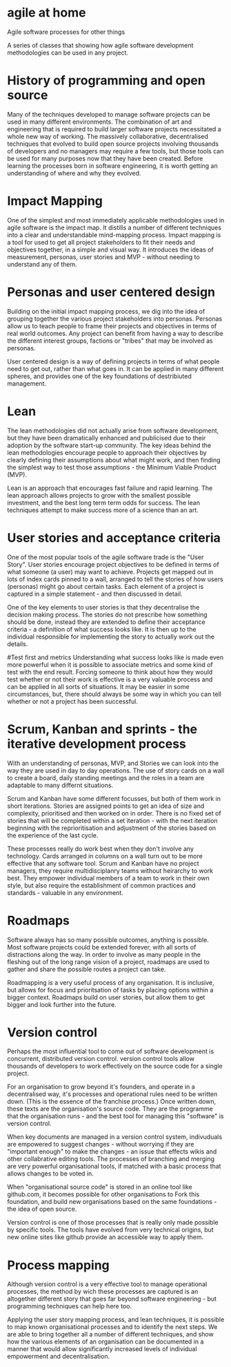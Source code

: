 # agile at home
Agile software processes for other things

A series of classes that showing how agile software development methodologies can be used in any project. 


# History of programming and open source
Many of the techniques developed to manage software projects can be used in many different environments. The combination of art and engineering that is required to build larger software projects necessitated a whole new way of working. The massively collaborative, decentralised techniques that evolved to build open source projects involving thousands of developers and no managers may require a few tools, but those tools can be used for many purposes now that they have been created. Before learning the processes born in software engineering, it is worth getting an understanding of where and why they evolved. 

# Impact Mapping
One of the simplest and most immediately applicable methodologies used in agile software is the impact map. It distills a number of different techniques into a clear and understandable mind-mapping process. Impact mapping is a tool for used to get all project stakeholders to fit their needs and objectives together, in a simple and visual way. It introduces the ideas of measurement, personas, user stories and MVP - without needing to understand any of them. 

# Personas and user centered design
Building on the initial impact mapping process, we dig into the idea of grouping together the various project stakeholders into personas. Personas allow us to teach people to frame their projects and objectives in terms of real world outcomes. Any project can benefit from having a way to describe the different interest groups, factions or "tribes" that may be involved as personas. 

User centered design is a way of defining projects in terms of what people need to get out, rather than what goes in. It can be applied in many different spheres, and provides one of the key foundations of destribiuted management. 

# Lean 
The lean methodologies did not actually arise from software development, but they have been dramatically enhanced and publicised due to their adoption by the software start-up community. The key ideas behind the lean methodologies encourage people to approach their objectives by clearly defining their assumptions about what might work, and then finding the simplest way to test those assumptions - the Minimum Viable Product (MVP).

Lean is an approach that encourages fast failure and rapid learning. The lean approach allows projects to grow with the smallest possible investment, and the best long term term odds for success. The lean techniques attempt to make success more of a science than an art. 

# User stories and acceptance criteria
One of the most popular tools of the agile software trade is the "User Story". User stories encourage project objectives to be defined in terms of what someone (a user) may want to achieve. Projects get mapped out in lots of index cards pinned to a wall, arranged to tell the stories of how users (personas) might go about certain tasks. Each element of a project is captured in a simple statement - and then discussed in detail. 

One of the key elements to user stories is that they decentralise the decision making process. The stories do not prescribe how something should be done, instead they are extended to define their acceptance criteria - a definition of what success looks like. It is then up to the individual responsible for implementing the story to actually work out the details. 

#Test first and metrics
Understanding what success looks like is made even more powerful when it is possible to associate metrics and some kind of test with the end result. Forcing someone to think about how they would test whether or not their work is effective is a very valuable process and can be applied in all sorts of situations. It may be easier in some circumstances, but, there should always be some way in which you can tell whether or not a project has been successful. 

# Scrum, Kanban and sprints - the iterative development process
With an understanding of personas, MVP, and Stories we can look into the way they are used in day to day operations. The use of story cards on a wall to create a board, daily standing meetings and the roles in a team are adaptable to many differnt situations. 

Scrum and Kanban have some different focusses, but both of them work in short iterations. Stories are assigned points to get an idea of size and complexity, prioritised and then worked on in order. There is no fixed set of stories that will be completed within a set iteration - with the next iteration beginning with the reprioritisation and adjustment of the stories based on the experience of the last cycle. 

These processes really do work best when they don't involve any technology. Cards arranged in columns on a wall turn out to be more effective that any software tool. Scrum and Kanban have no project managers, they require multidisciplanry teams without heirarchy to work best. They empower individual members of a team to work in their own style, but also require the establishment of common practices and standards - valuable in any environment. 

# Roadmaps
Software always has so many possible outcomes, anything is possible. Most software projects could be extended forever, with all sorts of distractions along the way. In order to involve as many people in the fleshing out of the long range vision of a project, roadmaps are used to gather and share the possible routes a project can take. 

Roadmapping is a very useful process of any organisation. It is inclusive, but allows for focus and prioritsation of tasks by placing options within a bigger context. Roadmaps build on user stories, but allow them to get bigger and look further into the future. 

# Version control
Perhaps the most influential tool to come out of software development is concurrent, distributed version control. version control tools allow thousands of developers to work effectively on the source code for a single project. 

For an organisation to grow beyond it's founders, and operate in a decentralised way, it's processes and operational rules need to be written down. (This is the essence of the franchise process.) Once written down, these texts are the organisation's source code. They are the programme that the organisation runs - and the best tool for managing this "software" is version control. 

When key documents are managed in a version control system, indivuduals are empowered to suggest changes - without worrying if they are "important enough" to make the changes - an issue that effects wikis and other collabrative editing tools. The processes of branching and merging are very powerful organisational tools, if matched with a basic process that allows changes to be voted in. 

When "organisational source code" is stored in an online tool like github.com, it becomes possible for other organisations to Fork this foundation, and build new organisations based on the same foundations - the idea of open source. 

Version control is one of those processes that is really only made possible by specific tools. The tools have evolved from very technical origins, but new online sites like github provide an accessible way to apply them. 

# Process mapping
Although version control is a very effective tool to manage operational processes, the method by wich these processes are captured is an altogether different story that goes far beyond software engineering - but programming techniques can help here too. 

Applying the user story mapping process, and lean techniques, it is possible to map known organisational processes and to identify the next steps. We are able to bring together all a number of different techniques, and show how the various elements of an organisation can be documented in a manner that would allow significantly increased levels of individual empowerment and decentralisation.  











